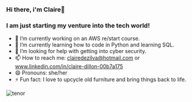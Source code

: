 ### Hi there, i'm Claire👋
### I am just starting my venture into the tech world!


- 🔭 I’m currently working on an AWS re/start course.
- 🌱 I’m currently learning how to code in Python and learning SQL.
- 🤔 I’m looking for help with getting into cyber security.
- 📫 How to reach me: clairedezilva@hotmail.com or www.linkedin.com/in/claire-dillon-00b7a175
- 😄 Pronouns: she/her
- ⚡ Fun fact: I love to upcycle old furniture and bring things back to life.


![tenor](https://user-images.githubusercontent.com/85616518/123413413-a8ea0e00-d5aa-11eb-93f8-43c0ac49a2b8.gif)

[linkedin]: https://linkedin.com/in/clairedillon
